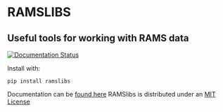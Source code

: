 # RAMSLIBS 
## Useful tools for working with RAMS data

[![Documentation Status](https://readthedocs.org/projects/ramslibs/badge/?version=latest)](https://ramslibs.readthedocs.io/en/latest/?badge=latest)

Install with:
```
pip install ramslibs
``` 
Documentation can be [found here](https://ramslibs.readthedocs.io/en/latest)
RAMSlibs is distributed under an [MIT License](LICENSE)

